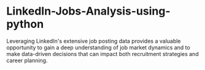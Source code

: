 # LinkedIn-Jobs-Analysis-using-python
Leveraging LinkedIn's extensive job posting data provides a valuable opportunity to gain a deep understanding of job market dynamics and to make data-driven decisions that can impact both recruitment strategies and career planning.
